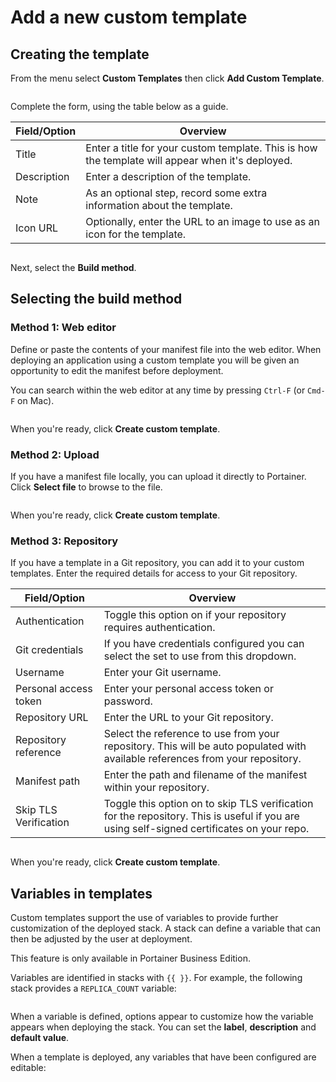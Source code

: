 # Add a new custom template

## Creating the template

From the menu select **Custom Templates** then click **Add Custom Template**.

<figure><img src="../..//assets/2.19-kubernetes-templates-add.gif" alt=""><figcaption></figcaption></figure>

Complete the form, using the table below as a guide.

| Field/Option | Overview                                                                                         |
| ------------ | ------------------------------------------------------------------------------------------------ |
| Title        | Enter a title for your custom template. This is how the template will appear when it's deployed. |
| Description  | Enter a description of the template.                                                             |
| Note         | As an optional step, record some extra information about the template.                           |
| Icon URL     | Optionally, enter the URL to an image to use as an icon for the template.                        |

<figure><img src="../..//assets/2.15-kubernetes_create_custom_template.png" alt=""><figcaption></figcaption></figure>

Next, select the **Build method**.

## Selecting the build method

### Method 1: Web editor

Define or paste the contents of your manifest file into the web editor. When deploying an application using a custom template you will be given an opportunity to edit the manifest before deployment.


You can search within the web editor at any time by pressing `Ctrl-F` (or `Cmd-F` on Mac).




<figure><img src="../..//assets/2.19-kubernetes-templates-add-web.png" alt=""><figcaption></figcaption></figure>

When you're ready, click **Create custom template**.

### Method 2: Upload

If you have a manifest file locally, you can upload it directly to Portainer. Click **Select file** to browse to the file.



<figure><img src="../..//assets/2.19-kubernetes-templates-add-upload.png" alt=""><figcaption></figcaption></figure>

When you're ready, click **Create custom template**.

### Method 3: Repository

If you have a template in a Git repository, you can add it to your custom templates. Enter the required details for access to your Git repository.

| Field/Option          | Overview                                                                                                                                  |
| --------------------- | ----------------------------------------------------------------------------------------------------------------------------------------- |
| Authentication        | Toggle this option on if your repository requires authentication.                                                                         |
| Git credentials       | If you have credentials configured you can select the set to use from this dropdown.                                                      |
| Username              | Enter your Git username.                                                                                                                  |
| Personal access token | Enter your personal access token or password.                                                                                             |
| Repository URL        | Enter the URL to your Git repository.                                                                                                     |
| Repository reference  | Select the reference to use from your repository. This will be auto populated with available references from your repository.             |
| Manifest path         | Enter the path and filename of the manifest within your repository.                                                                       |
| Skip TLS Verification | Toggle this option on to skip TLS verification for the repository. This is useful if you are using self-signed certificates on your repo. |

<figure><img src="../..//assets/2.19-kubernetes-templates-add-git.png" alt=""><figcaption></figcaption></figure>

When you're ready, click **Create custom template**.

## Variables in templates

Custom templates support the use of variables to provide further customization of the deployed stack. A stack can define a variable that can then be adjusted by the user at deployment.


This feature is only available in Portainer Business Edition.


Variables are identified in stacks with `{{ }}`. For example, the following stack provides a `REPLICA_COUNT` variable:

<figure><img src="../..//assets/2.19-kubernetes-templates-add-variables.png" alt=""><figcaption></figcaption></figure>

When a variable is defined, options appear to customize how the variable appears when deploying the stack. You can set the **label**, **description** and **default value**.

When a template is deployed, any variables that have been configured are editable:

<figure><img src="../..//assets/2.19-kubernetes-templates-add-variables-deploy.png" alt=""><figcaption></figcaption></figure>
